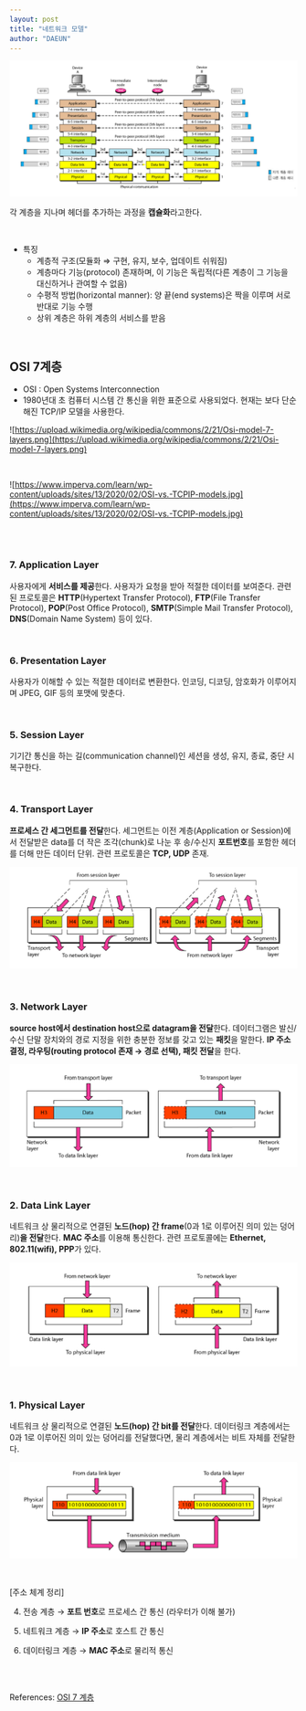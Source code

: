 ```yaml
---
layout: post
title: "네트워크 모델"
author: "DAEUN"
---
```


![계층적 통신](/assets/images/communications.PNG)

각 계층을 지나며 헤더를 추가하는 과정을 **캡슐화**라고한다.

<br>

- 특징
    - 계층적 구조(모듈화 ⇒ 구현, 유지, 보수, 업데이트 쉬워짐)
    - 계층마다 기능(protocol) 존재하며, 이 기능은 독립적(다른 계층이 그 기능을 대신하거나 관여할 수 없음)
    - 수평적 방법(horizontal manner): 양 끝(end systems)은 짝을 이루며 서로 반대로 기능 수행
    - 상위 계층은 하위 계층의 서비스를 받음

<br>

## OSI 7계층

- OSI : Open Systems Interconnection
- 1980년대 초 컴퓨터 시스템 간 통신을 위한 표준으로 사용되었다. 현재는 보다 단순해진 TCP/IP 모델을 사용한다.

![https://upload.wikimedia.org/wikipedia/commons/2/21/Osi-model-7-layers.png](https://upload.wikimedia.org/wikipedia/commons/2/21/Osi-model-7-layers.png)

<br>

![https://www.imperva.com/learn/wp-content/uploads/sites/13/2020/02/OSI-vs.-TCPIP-models.jpg](https://www.imperva.com/learn/wp-content/uploads/sites/13/2020/02/OSI-vs.-TCPIP-models.jpg)

<br><br>

### 7. Application Layer

사용자에게 **서비스를 제공**한다. 사용자가 요청을 받아 적절한 데이터를 보여준다. 관련된 프로토콜은 **HTTP**(Hypertext Transfer Protocol), **FTP**(File Transfer Protocol), **POP**(Post Office Protocol), **SMTP**(Simple Mail Transfer Protocol), **DNS**(Domain Name System) 등이 있다.

<br>

### 6. Presentation Layer

사용자가 이해할 수 있는 적절한 데이터로 변환한다. 인코딩, 디코딩, 암호화가 이루어지며 JPEG, GIF 등의 포맷에 맞춘다.

<br>

### 5. Session Layer

기기간 통신을 하는 길(communication channel)인 세션을 생성, 유지, 종료, 중단 시 복구한다.

<br>

### 4. Transport Layer

**프로세스 간 세그먼트를 전달**한다. 세그먼트는 이전 계층(Application or Session)에서 전달받은 data를 더 작은 조각(chunk)로 나눈 후 송/수신지 **포트번호**를 포함한 헤더를 더해 만든 데이터 단위. 관련 프로토콜은 **TCP, UDP** 존재.

![segment](/assets/images/segment.PNG)

<br>

### 3. Network Layer

**source host에서 destination host으로 datagram을 전달**한다. 데이터그램은 발신/수신 단말 장치와의 경로 지정을 위한 충분한 정보를 갖고 있는 **패킷**을 말한다. **IP 주소 결정, 라우팅(routing protocol 존재 → 경로 선택), 패킷 전달**을 한다.

![datagram](/assets/images/datagram.PNG)

<br>

### 2. Data Link Layer

네트워크 상 물리적으로 연결된 **노드(hop) 간 frame**(0과 1로 이루어진 의미 있는 덩어리)**을 전달**한다. **MAC 주소**를 이용해 통신한다. 관련 프로토콜에는 **Ethernet, 802.11(wifi), PPP**가 있다.

![frame](/assets/images/frame.PNG)

<br>

### 1. Physical Layer

네트워크 상 물리적으로 연결된 **노드(hop) 간 bit를 전달**한다. 데이터링크 계층에서는 0과 1로 이루어진 의미 있는 덩어리를 전달했다면, 물리 계층에서는 비트 자체를 전달한다.

![bit](/assets/images/bit.PNG)

<br>

[주소 체계 정리]

4. 전송 계층 → **포트 번호**로 프로세스 간 통신 (라우터가 이해 불가)

3. 네트워크 계층 → **IP 주소**로 호스트 간 통신

2. 데이터링크 계층 → **MAC 주소**로 물리적 통신

<br><br>

References: [OSI 7 계층](https://www.imperva.com/learn/application-security/osi-model/)